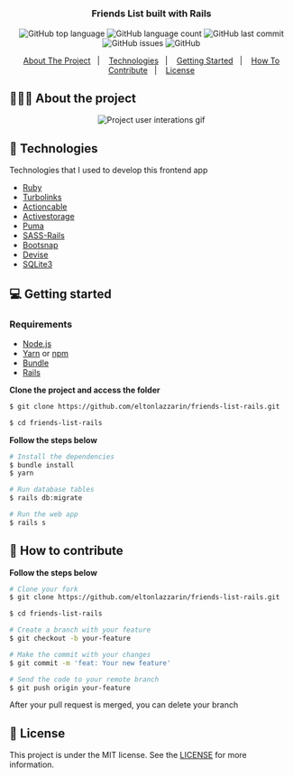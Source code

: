 <h1 align="center"></h1>

<h3 align="center">
  Friends List built with Rails
</h3>

<p align="center">
  <img alt="GitHub top language" src="https://img.shields.io/github/languages/top/eltonlazzarin/friends-list-rails">

  <img alt="GitHub language count" src="https://img.shields.io/github/languages/count/eltonlazzarin/friends-list-rails">

  <img alt="GitHub last commit" src="https://img.shields.io/github/last-commit/eltonlazzarin/friends-list-rails">

  <img alt="GitHub issues" src="https://img.shields.io/github/issues/eltonlazzarin/friends-list-rails">

  <img alt="GitHub" src="https://img.shields.io/github/license/eltonlazzarin/friends-list-rails">
</p>

<p align="center">
  <a href="#-about-the-project">About The Project</a>&nbsp;&nbsp;&nbsp;|&nbsp;&nbsp;&nbsp;
  <a href="#-technologies">Technologies</a>&nbsp;&nbsp;&nbsp;|&nbsp;&nbsp;&nbsp;
  <a href="#-getting-started">Getting Started</a>&nbsp;&nbsp;&nbsp;|&nbsp;&nbsp;&nbsp;
  <a href="#-how-to-contribute">How To Contribute</a>&nbsp;&nbsp;&nbsp;|&nbsp;&nbsp;&nbsp;
  <a href="#-license">License</a>
</p>

## 👨🏻‍💻 About the project

<p align="center">
<img alt="Project user interations gif" src="https://github.com/eltonlazzarin/friends-list-rails/blob/master/screenshots/navedex-user-interations.gif" />
</p>

<p></p>

## 🚀 Technologies

Technologies that I used to develop this frontend app

- [Ruby](https://www.ruby-lang.org/en)
- [Turbolinks](https://thoughtbot.com/upcase/videos/turbolinks)
- [Actioncable](https://github.com/rails/actioncable)
- [Activestorage](https://github.com/rails/rails/tree/master/activestorage)
- [Puma](https://puma.io)
- [SASS-Rails](https://github.com/rails/sass-rails)
- [Bootsnap](https://github.com/Shopify/bootsnap)
- [Devise](https://github.com/heartcombo/devise)
- [SQLite3](https://www.sqlite.org/index.html)

## 💻 Getting started

### Requirements

- [Node.js](https://nodejs.org/en/)
- [Yarn](https://classic.yarnpkg.com/) or [npm](https://www.npmjs.com/)
- [Bundle](https://bundler.io)
- [Rails](https://guides.rubyonrails.org/v5.0/getting_started.html)

**Clone the project and access the folder**

```bash
$ git clone https://github.com/eltonlazzarin/friends-list-rails.git

$ cd friends-list-rails
```

**Follow the steps below**

```bash
# Install the dependencies
$ bundle install
$ yarn

# Run database tables
$ rails db:migrate

# Run the web app
$ rails s
```

## 🤔 How to contribute

**Follow the steps below**

```bash
# Clone your fork
$ git clone https://github.com/eltonlazzarin/friends-list-rails.git

$ cd friends-list-rails

# Create a branch with your feature
$ git checkout -b your-feature

# Make the commit with your changes
$ git commit -m 'feat: Your new feature'

# Send the code to your remote branch
$ git push origin your-feature
```

After your pull request is merged, you can delete your branch

## 📝 License

This project is under the MIT license. See the [LICENSE](https://github.com/eltonlazzarin/friends-list-rails/blob/master/LICENSE) for more information.
